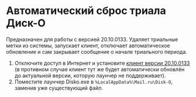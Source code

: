 # Автоматический сброс триала Диск-О

Предназначен для работы с версией 20.10.0133. Удаляет триальные метки из системы, запускает клиент, отключает автоматическое обновление и сам закрывает сообщение о начале триального периода.

1) Отключите доступ в Интернет и установите [клиент версии 20.10.0133](https://github.com/dartraiden/Disko-launcher/releases) (в противном случае клиент тут же будет автоматически обновлён до актуальной версии, которую лаунчер не поддерживает).
2) Поместите лаунчер Disko.exe в `%LocalAppData%\Mail.ru\Disk-O`, заменив уже существующий файл.
